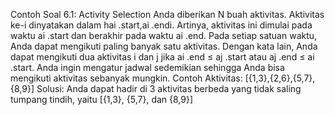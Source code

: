 Contoh Soal 6.1: Activity Selection
Anda diberikan N buah aktivitas. Aktivitas ke-i dinyatakan dalam hai
.start,ai
.endi. Artinya,
aktivitas ini dimulai pada waktu ai
.start dan berakhir pada waktu ai
.end. Pada setiap
satuan waktu, Anda dapat mengikuti paling banyak satu aktivitas. Dengan kata lain, Anda
dapat mengikuti dua aktivitas i dan j jika ai
.end ≤ aj
.start atau aj
.end ≤ ai
.start. Anda ingin
mengatur jadwal sedemikian sehingga Anda bisa mengikuti aktivitas sebanyak mungkin.
Contoh
Aktivitas: [{1,3},{2,6},{5,7},{8,9}]
Solusi: Anda dapat hadir di 3 aktivitas berbeda yang tidak saling tumpang tindih, yaitu [{1,3},
{5,7}, dan {8,9}]

